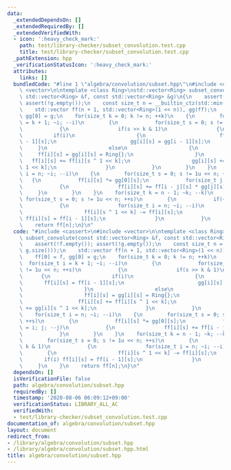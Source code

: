 ```yaml
---
data:
  _extendedDependsOn: []
  _extendedRequiredBy: []
  _extendedVerifiedWith:
  - icon: ':heavy_check_mark:'
    path: test/library-checker/subset_convolution.test.cpp
    title: test/library-checker/subset_convolution.test.cpp
  _pathExtension: hpp
  _verificationStatusIcon: ':heavy_check_mark:'
  attributes:
    links: []
  bundledCode: "#line 1 \"algebra/convolution/subset.hpp\"\n#include <cassert>\n#include\
    \ <vector>\n\ntemplate <class Ring>\nstd::vector<Ring> subset_convolute(const\
    \ std::vector<Ring> &f, const std::vector<Ring> &g)\n{\n    assert(!f.empty());\
    \ assert(!g.empty());\n    const size_t n = __builtin_ctz(std::min(f.size(), g.size()));\n\
    \    std::vector ff(n + 1, std::vector<Ring>(1 << n)), gg(ff);\n    ff[0] = f,\
    \ gg[0] = g;\n    for(size_t k = 0; k != n; ++k)\n    {\n        for(size_t i\
    \ = k + 1; ~i; --i)\n        {\n            for(size_t s = 0; s != 1u << n; ++s)\n\
    \            {\n                if(s >> k & 1)\n                {\n          \
    \          if(i)\n                    {\n                        ff[i][s] = ff[i\
    \ - 1][s];\n                        gg[i][s] = gg[i - 1][s];\n               \
    \     }\n                    else\n                    {\n                   \
    \     ff[i][s] = gg[i][s] = Ring{};\n                    }\n                 \
    \   ff[i][s] += ff[i][s ^ 1 << k];\n                    gg[i][s] += gg[i][s ^\
    \ 1 << k];\n                }\n            }\n        }\n    }\n    for(size_t\
    \ i = n; ~i; --i)\n    {\n        for(size_t s = 0; s != 1u << n; ++s)\n     \
    \   {\n            ff[i][s] *= gg[0][s];\n            for(size_t j = i; j; --j)\n\
    \            {\n                ff[i][s] += ff[i - j][s] * gg[j][s];\n       \
    \     }\n        }\n    }\n    for(size_t k = n - 1; ~k; --k)\n    {\n       \
    \ for(size_t s = 0; s != 1u << n; ++s)\n        {\n            if(~s >> k & 1)\n\
    \            {\n                for(size_t i = n; ~i; --i)\n                {\n\
    \                    ff[i][s ^ 1 << k] -= ff[i][s];\n                    if(i)\
    \ ff[i][s] = ff[i - 1][s];\n                }\n            }\n        }\n    }\n\
    \    return ff[n];\n}\n"
  code: "#include <cassert>\n#include <vector>\n\ntemplate <class Ring>\nstd::vector<Ring>\
    \ subset_convolute(const std::vector<Ring> &f, const std::vector<Ring> &g)\n{\n\
    \    assert(!f.empty()); assert(!g.empty());\n    const size_t n = __builtin_ctz(std::min(f.size(),\
    \ g.size()));\n    std::vector ff(n + 1, std::vector<Ring>(1 << n)), gg(ff);\n\
    \    ff[0] = f, gg[0] = g;\n    for(size_t k = 0; k != n; ++k)\n    {\n      \
    \  for(size_t i = k + 1; ~i; --i)\n        {\n            for(size_t s = 0; s\
    \ != 1u << n; ++s)\n            {\n                if(s >> k & 1)\n          \
    \      {\n                    if(i)\n                    {\n                 \
    \       ff[i][s] = ff[i - 1][s];\n                        gg[i][s] = gg[i - 1][s];\n\
    \                    }\n                    else\n                    {\n    \
    \                    ff[i][s] = gg[i][s] = Ring{};\n                    }\n  \
    \                  ff[i][s] += ff[i][s ^ 1 << k];\n                    gg[i][s]\
    \ += gg[i][s ^ 1 << k];\n                }\n            }\n        }\n    }\n\
    \    for(size_t i = n; ~i; --i)\n    {\n        for(size_t s = 0; s != 1u << n;\
    \ ++s)\n        {\n            ff[i][s] *= gg[0][s];\n            for(size_t j\
    \ = i; j; --j)\n            {\n                ff[i][s] += ff[i - j][s] * gg[j][s];\n\
    \            }\n        }\n    }\n    for(size_t k = n - 1; ~k; --k)\n    {\n\
    \        for(size_t s = 0; s != 1u << n; ++s)\n        {\n            if(~s >>\
    \ k & 1)\n            {\n                for(size_t i = n; ~i; --i)\n        \
    \        {\n                    ff[i][s ^ 1 << k] -= ff[i][s];\n             \
    \       if(i) ff[i][s] = ff[i - 1][s];\n                }\n            }\n   \
    \     }\n    }\n    return ff[n];\n}\n"
  dependsOn: []
  isVerificationFile: false
  path: algebra/convolution/subset.hpp
  requiredBy: []
  timestamp: '2020-08-06 06:09:12+09:00'
  verificationStatus: LIBRARY_ALL_AC
  verifiedWith:
  - test/library-checker/subset_convolution.test.cpp
documentation_of: algebra/convolution/subset.hpp
layout: document
redirect_from:
- /library/algebra/convolution/subset.hpp
- /library/algebra/convolution/subset.hpp.html
title: algebra/convolution/subset.hpp
---
```

